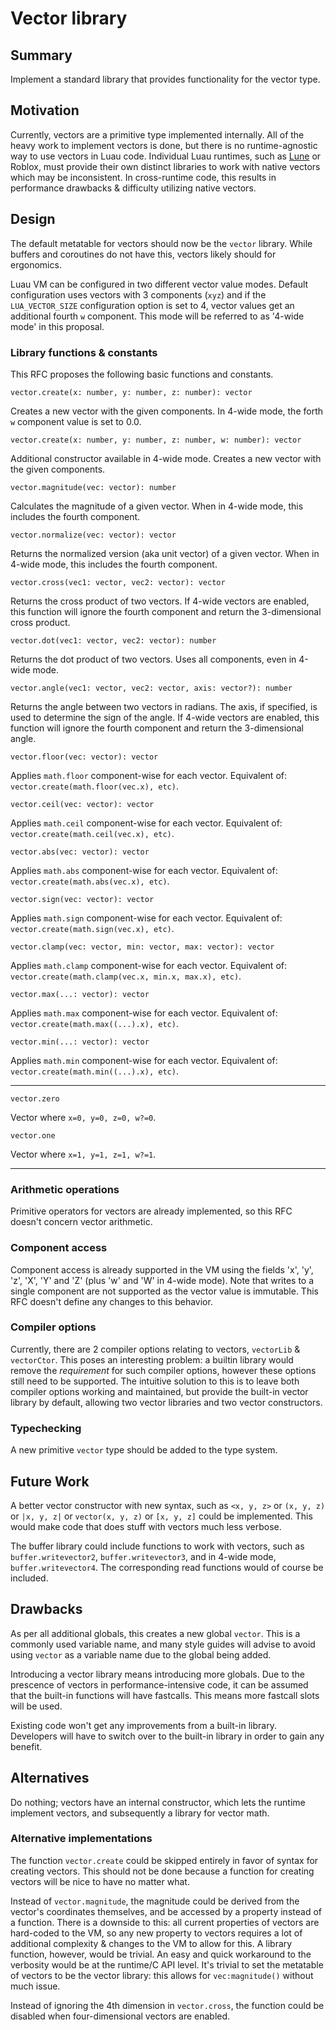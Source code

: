 # Vector library

## Summary

Implement a standard library that provides functionality for the vector type.

## Motivation

Currently, vectors are a primitive type implemented internally. All of the heavy work to implement vectors is done, but there is no runtime-agnostic way to use vectors in Luau code. Individual Luau runtimes, such as [Lune](https://github.com/lune-org/lune) or Roblox, must provide their own distinct libraries to work with native vectors which may be inconsistent. In cross-runtime code, this results in performance drawbacks & difficulty utilizing native vectors.

## Design

The default metatable for vectors should now be the `vector` library. While buffers and coroutines do not have this, vectors likely should for ergonomics.

Luau VM can be configured in two different vector value modes.
Default configuration uses vectors with 3 components (`xyz`) and if the `LUA_VECTOR_SIZE` configuration option is set to 4, vector values get an additional fourth `w` component.
This mode will be referred to as '4-wide mode' in this proposal.

### Library functions & constants

This RFC proposes the following basic functions and constants.

`vector.create(x: number, y: number, z: number): vector`

Creates a new vector with the given components. In 4-wide mode, the forth `w` component value is set to 0.0.

`vector.create(x: number, y: number, z: number, w: number): vector`

Additional constructor available in 4-wide mode. Creates a new vector with the given components.

`vector.magnitude(vec: vector): number`

Calculates the magnitude of a given vector. When in 4-wide mode, this includes the fourth component.

`vector.normalize(vec: vector): vector`

Returns the normalized version (aka unit vector) of a given vector. When in 4-wide mode, this includes the fourth component.

`vector.cross(vec1: vector, vec2: vector): vector`

Returns the cross product of two vectors. If 4-wide vectors are enabled, this function will ignore the fourth component and return the 3-dimensional cross product.

`vector.dot(vec1: vector, vec2: vector): number`

Returns the dot product of two vectors. Uses all components, even in 4-wide mode.

`vector.angle(vec1: vector, vec2: vector, axis: vector?): number`

Returns the angle between two vectors in radians. The axis, if specified, is used to determine the sign of the angle. If 4-wide vectors are enabled, this function will ignore the fourth component and return the 3-dimensional angle.

`vector.floor(vec: vector): vector`

Applies `math.floor` component-wise for each vector. Equivalent of: `vector.create(math.floor(vec.x), etc)`.

`vector.ceil(vec: vector): vector`

Applies `math.ceil` component-wise for each vector. Equivalent of: `vector.create(math.ceil(vec.x), etc)`.

`vector.abs(vec: vector): vector`

Applies `math.abs` component-wise for each vector. Equivalent of: `vector.create(math.abs(vec.x), etc)`.

`vector.sign(vec: vector): vector`

Applies `math.sign` component-wise for each vector. Equivalent of: `vector.create(math.sign(vec.x), etc)`.

`vector.clamp(vec: vector, min: vector, max: vector): vector`

Applies `math.clamp` component-wise for each vector. Equivalent of: `vector.create(math.clamp(vec.x, min.x, max.x), etc)`.

`vector.max(...: vector): vector`

Applies `math.max` component-wise for each vector. Equivalent of: `vector.create(math.max((...).x), etc)`.

`vector.min(...: vector): vector`

Applies `math.min` component-wise for each vector. Equivalent of: `vector.create(math.min((...).x), etc)`.

---

`vector.zero`

Vector where `x=0, y=0, z=0, w?=0`.

`vector.one`

Vector where `x=1, y=1, z=1, w?=1`.

---

### Arithmetic operations

Primitive operators for vectors are already implemented, so this RFC doesn't concern vector arithmetic.

### Component access

Component access is already supported in the VM using the fields 'x', 'y', 'z', 'X', 'Y' and 'Z' (plus 'w' and 'W' in 4-wide mode).
Note that writes to a single component are not supported as the vector value is immutable.
This RFC doesn't define any changes to this behavior.


### Compiler options

Currently, there are 2 compiler options relating to vectors, `vectorLib` & `vectorCtor`. This poses an interesting problem: a builtin library would remove the _requirement_ for such compiler options, however these options still need to be supported. The intuitive solution to this is to leave both compiler options working and maintained, but provide the built-in vector library by default, allowing two vector libraries and two vector constructors.

### Typechecking

A new primitive `vector` type should be added to the type system.

## Future Work

A better vector constructor with new syntax, such as `<x, y, z>` or `(x, y, z)` or `|x, y, z|` or `vector(x, y, z)` or `[x, y, z]` could be implemented. This would make code that does stuff with vectors much less verbose.

The buffer library could include functions to work with vectors, such as `buffer.writevector2`, `buffer.writevector3`, and in 4-wide mode, `buffer.writevector4`. The corresponding read functions would of course be included.

## Drawbacks

As per all additional globals, this creates a new global `vector`. This is a commonly used variable name, and many style guides will advise to avoid using `vector` as a variable name due to the global being added.

Introducing a vector library means introducing more globals. Due to the prescence of vectors in performance-intensive code, it can be assumed that the built-in functions will have fastcalls. This means more fastcall slots will be used.

Existing code won't get any improvements from a built-in library. Developers will have to switch over to the built-in library in order to gain any benefit.

## Alternatives

Do nothing; vectors have an internal constructor, which lets the runtime implement vectors, and subsequently a library for vector math.

### Alternative implementations

The function `vector.create` could be skipped entirely in favor of syntax for creating vectors. This should not be done because a function for creating vectors will be nice to have no matter what.

Instead of `vector.magnitude`, the magnitude could be derived from the vector's coordinates themselves, and be accessed by a property instead of a function. There is a downside to this: all current properties of vectors are hard-coded to the VM, so any new property to vectors requires a lot of additional complexity & changes to the VM to allow for this. A library function, however, would be trivial. An easy and quick workaround to the verbosity would be at the runtime/C API level. It's trivial to set the metatable of vectors to be the vector library: this allows for `vec:magnitude()` without much issue.

Instead of ignoring the 4th dimension in `vector.cross`, the function could be disabled when four-dimensional vectors are enabled.
